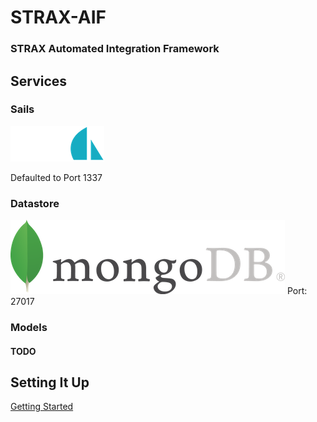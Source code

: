 # STRAX-AIF
### STRAX Automated Integration Framework

## Services

### Sails 
![Sails](./assets/logo_sails@2x.png)

Defaulted to Port 1337

### Datastore
![Mongo](./assets/mongodb.png)
Port: 27017

### Models

#### TODO


## Setting It Up
[Getting Started](https://github.com/GroupCareTech/strax-qa/blob/master/strax-aif-box/documentation/getting_started.md)
